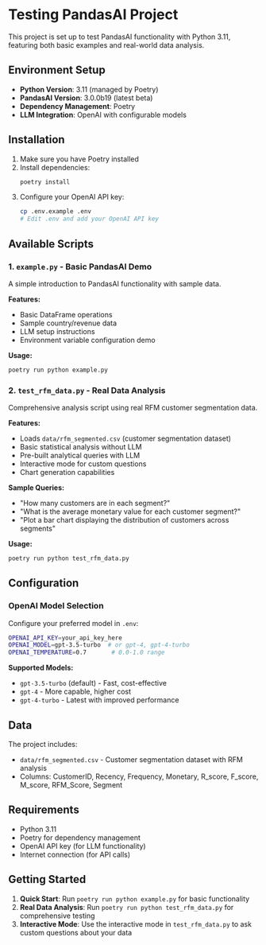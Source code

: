 # Testing PandasAI Project

This project is set up to test PandasAI functionality with Python 3.11, featuring both basic examples and real-world data analysis.

## Environment Setup

- **Python Version**: 3.11 (managed by Poetry)
- **PandasAI Version**: 3.0.0b19 (latest beta)
- **Dependency Management**: Poetry
- **LLM Integration**: OpenAI with configurable models

## Installation

1. Make sure you have Poetry installed
2. Install dependencies:
   ```bash
   poetry install
   ```
3. Configure your OpenAI API key:
   ```bash
   cp .env.example .env
   # Edit .env and add your OpenAI API key
   ```

## Available Scripts

### 1. `example.py` - Basic PandasAI Demo
A simple introduction to PandasAI functionality with sample data.

**Features:**
- Basic DataFrame operations
- Sample country/revenue data
- LLM setup instructions
- Environment variable configuration demo

**Usage:**
```bash
poetry run python example.py
```

### 2. `test_rfm_data.py` - Real Data Analysis
Comprehensive analysis script using real RFM customer segmentation data.

**Features:**
- Loads `data/rfm_segmented.csv` (customer segmentation dataset)
- Basic statistical analysis without LLM
- Pre-built analytical queries with LLM
- Interactive mode for custom questions
- Chart generation capabilities

**Sample Queries:**
- "How many customers are in each segment?"
- "What is the average monetary value for each customer segment?"
- "Plot a bar chart displaying the distribution of customers across segments"

**Usage:**
```bash
poetry run python test_rfm_data.py
```

## Configuration

### OpenAI Model Selection
Configure your preferred model in `.env`:
```bash
OPENAI_API_KEY=your_api_key_here
OPENAI_MODEL=gpt-3.5-turbo  # or gpt-4, gpt-4-turbo
OPENAI_TEMPERATURE=0.7       # 0.0-1.0 range
```

**Supported Models:**
- `gpt-3.5-turbo` (default) - Fast, cost-effective
- `gpt-4` - More capable, higher cost
- `gpt-4-turbo` - Latest with improved performance

## Data

The project includes:
- `data/rfm_segmented.csv` - Customer segmentation dataset with RFM analysis
- Columns: CustomerID, Recency, Frequency, Monetary, R_score, F_score, M_score, RFM_Score, Segment

## Requirements

- Python 3.11
- Poetry for dependency management
- OpenAI API key (for LLM functionality)
- Internet connection (for API calls)

## Getting Started

1. **Quick Start**: Run `poetry run python example.py` for basic functionality
2. **Real Data Analysis**: Run `poetry run python test_rfm_data.py` for comprehensive testing
3. **Interactive Mode**: Use the interactive mode in `test_rfm_data.py` to ask custom questions about your data
